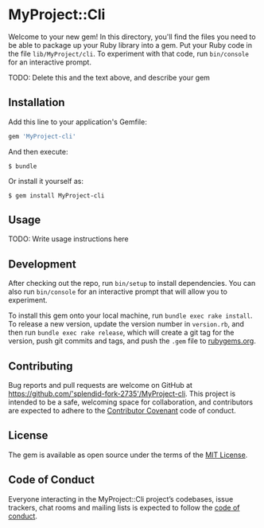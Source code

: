 # MyProject::Cli

Welcome to your new gem! In this directory, you'll find the files you need to be able to package up your Ruby library into a gem. Put your Ruby code in the file `lib/MyProject/cli`. To experiment with that code, run `bin/console` for an interactive prompt.

TODO: Delete this and the text above, and describe your gem

## Installation

Add this line to your application's Gemfile:

```ruby
gem 'MyProject-cli'
```

And then execute:

    $ bundle

Or install it yourself as:

    $ gem install MyProject-cli

## Usage

TODO: Write usage instructions here

## Development

After checking out the repo, run `bin/setup` to install dependencies. You can also run `bin/console` for an interactive prompt that will allow you to experiment.

To install this gem onto your local machine, run `bundle exec rake install`. To release a new version, update the version number in `version.rb`, and then run `bundle exec rake release`, which will create a git tag for the version, push git commits and tags, and push the `.gem` file to [rubygems.org](https://rubygems.org).

## Contributing

Bug reports and pull requests are welcome on GitHub at https://github.com/'splendid-fork-2735'/MyProject-cli. This project is intended to be a safe, welcoming space for collaboration, and contributors are expected to adhere to the [Contributor Covenant](http://contributor-covenant.org) code of conduct.

## License

The gem is available as open source under the terms of the [MIT License](https://opensource.org/licenses/MIT).

## Code of Conduct

Everyone interacting in the MyProject::Cli project’s codebases, issue trackers, chat rooms and mailing lists is expected to follow the [code of conduct](https://github.com/'splendid-fork-2735'/MyProject-cli/blob/master/CODE_OF_CONDUCT.md).
